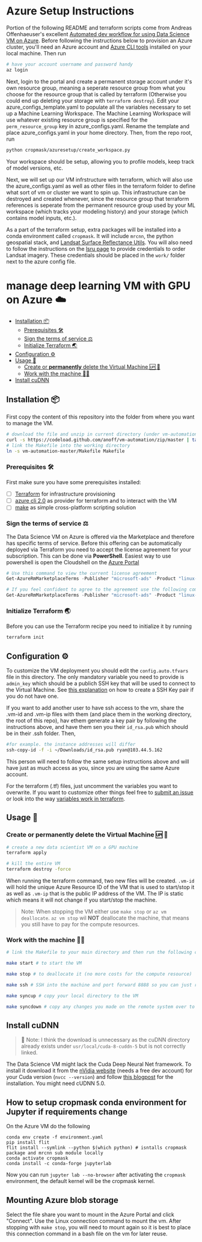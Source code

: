 # Azure Setup Instructions
Portion of the following README and terraform scripts come from Andreas Offenhaeuser's excellent [Automated dev workflow for using Data Science VM on Azure](https://medium.com/@an0xff/automated-dev-workflow-for-using-data-science-vm-on-azure-13c1a5b56f91). Before following the instructions below to provision an Azure cluster, you'll need an Azure account and [Azure CLI tools](https://docs.microsoft.com/en-us/cli/azure/install-azure-cli?view=azure-cli-latest) installed on your local machine. Then run

```sh
# have your account username and password handy
az login
```

Next, login to the portal and create a permanent storage account under it's own resource group, meaning a seperate resource group from what you choose for the resource group that is called by terraform (Otherwise you could end up deleting your storage with `terraform destroy`). Edit your azure_configs_template.yaml to populate all the variables necessary to set up a Machine Learning Workspace. The Machine Learning Workspace will use whatever existing resource group is specified for the `perm_resource_group` key in azure_configs.yaml. Rename the template and place azure_configs.yaml in your home directory. Then, from the repo root, run

```sh
python cropmask/azuresetup/create_workspace.py
```
Your workspace should be setup, allowing you to profile models, keep track of model versions, etc.

Next, we will set up our VM infrstructure with terraform, which will also use the azure_configs.yaml as well as other files in the terraform folder to define what sort of vm or cluster we want to spin up. This infrastructure can be destroyed and created whenever, since the resource group that terraform references is seperate from the permanent resource group used by your ML workspace (which tracks your modeling history) and your storage (which contains model inputs, etc.).

As a part of the terraform setup, extra packages will be installed into a conda environment called `cropmask`. It will include `mrcnn`, the python geospatial stack, and [Landsat Surface Reflectance Utils](https://github.com/loicdtx/lsru). You will also need to follow the instructions on the [lsru page](https://github.com/loicdtx/lsru) to provide credentials to order Landsat imagery. These credentials should be placed in the `work/` folder next to the azure config file.


# manage deep learning VM with GPU on Azure ☁️

<!-- TOC depthFrom:2 -->

- [Installation 📦](#installation-)
    - [Prerequisites 🛠](#prerequisites-🛠)
    - [Sign the terms of service ⚖️](#sign-the-terms-of-service-)
    - [Initialize Terraform 🌏](#initialize-terraform-)
- [Configuration ⚙️](#configuration-)
- [Usage 📖](#usage-)
    - [Create or **permanently** delete the Virtual Machine 🆙 🚫](#create-or-permanently-delete-the-virtual-machine--)
    - [Work with the machine 👩‍💻](#work-with-the-machine-‍)
- [Install cuDNN](#install-cudnn)

<!-- /TOC -->

## Installation 📦

First copy the content of this repository into the folder from where you want to manage the VM.

```sh
# download the file and unzip in current directory (under vm-automation)
curl -s https://codeload.github.com/anoff/vm-automation/zip/master | tar -xz --exclude "assets/"
# link the Makefile into the working directory
ln -s vm-automation-master/Makefile Makefile
```

### Prerequisites 🛠

First make sure you have some prerequisites installed:

- [ ] [Terraform](https://www.terraform.io/downloads.html) for infrastructure provisioning
- [ ] [azure cli 2.0](https://docs.microsoft.com/en-us/cli/azure/install-azure-cli?view=azure-cli-latest) as provider for terraform and to interact with the VM
- [ ] [make](http://gnuwin32.sourceforge.net/packages/make.htm) as simple cross-platform scripting solution

### Sign the terms of service ⚖️

The Data Science VM on Azure is offered via the Marketplace and therefore has specific terms of service. Before this offering can be automatically deployed via Terraform you need to accept the license agreement for your subscription. This can be done via **PowerShell**. Easiest way to use powershell is open the Cloudshell on the [Azure Portal](http://portal.azure.com)

```powershell
# Use this command to view the current license agreement
Get-AzureRmMarketplaceTerms -Publisher "microsoft-ads" -Product "linux-data-science-vm-ubuntu" -Name "linuxdsvmubuntu"

# If you feel confident to agree to the agreement use the following command to enable the offering for your subscription
Get-AzureRmMarketplaceTerms -Publisher "microsoft-ads" -Product "linux-data-science-vm-ubuntu" -Name "linuxdsvmubuntu" | Set-AzureRmMarketplaceTerms -Accept
```

### Initialize Terraform 🌏

Before you can use the Terraform recipe you need to initialize it by running

```sh
terraform init
```

## Configuration ⚙️

To customize the VM deployment you should edit the `config.auto.tfvars` file in this directory. The only mandatory variable you need to provide is `admin_key` which should be a publich SSH key that will be used to connect to the Virtual Machine. See [this explanation](https://help.github.com/articles/generating-a-new-ssh-key-and-adding-it-to-the-ssh-agent/) on how to create a SSH Key pair if you do not have one.

If you want to add another user to have ssh access to the vm, share the .vm-id and .vm-ip files with them (and place them in the working directory, the root of this repo), hav ethem generate a key pair by following the instructions above, and have them sen you their `id_rsa.pub` which should be in their .ssh folder. Then,

```sh
#for example. the instance addresses will differ
ssh-copy-id -f -i ~/Downloads/id_rsa.pub ryan@103.44.5.162
```
This person will need to follow the same setup instructions above and will have just as much access as you, since you are using the same Azure account.

For the terraform (.tf) files, just uncomment the variables you want to overwrite. If you want to customize other things feel free to [submit an issue](https://github.com/anoff/vm-automation/issues/new) or look into the way [variables work in terraform](https://www.terraform.io/docs/configuration/variables.html).

## Usage 📖

### Create or **permanently** delete the Virtual Machine 🆙 🚫

```sh
# create a new data scientist VM on a GPU machine
terraform apply

# kill the entire VM
terraform destroy -force
```

When running the terraform command, two new files will be created. `.vm-id` will hold the unique Azure Resource ID of the VM that is used to start/stop it as well as `.vm-ip` that is the public IP address of the VM. The IP is static which means it will not change if you start/stop the machine. 

> Note: When stopping the VM either use `make stop` or `az vm deallocate`. `az vm stop` wil **NOT** deallocate the machine, that means you still have to pay for the compute resources.

### Work with the machine 👩‍💻

```sh
# link the Makefile to your main directory and then run the following commands

make start # to start the VM

make stop # to deallocate it (no more costs for the compute resource)

make ssh # SSH into the machine and port forward 8888 so you can just run 'jupyter notebook' on the VM and open it on your local machine. You may need to first manually connect once from the graphical console before this command will work.

make syncup # copy your local directory to the VM

make syncdown # copy any changes you made on the remote system over to your local directory 🚨 WARNING: OVERWRITES LOCAL CHANGES
```

## Install cuDNN

> 🚨 Note: I think the download is unnecessary as the cuDNN directory already exists under `usr/local/cuda-8-cuddn-5` but is not correctly linked.

The Data Science VM might lack the Cuda Deep Neural Net framework. To install it download it from the [nVidia website](https://developer.nvidia.com/rdp/cudnn-download) (needs a free dev account) for your Cuda version (`nvcc --version`) and follow [this blogpost](https://aboustati.github.io/How-to-Setup-a-VM-in-Azure-for-Deep-Learning/) for the installation. You might need cUDNN 5.0.


## How to setup cropmask conda environment for Jupyter if requirements change

On the Azure VM do the following
```
conda env create -f environment.yaml
pip install flit
flit install --symlink --python $(which python) # isntalls cropmask package and mrcnn sub module locally
conda activate cropmask
conda install -c conda-forge jupyterlab
```

Now you can run `jupyter lab --no-browser` after activating the `cropmask` environment, the default kernel will be the cropmask kernel.

## Mounting Azure blob storage
Select the file share you want to mount in the Azure Portal and click "Connect". Use the Linux connection command to mount the vm. After stopping with `make stop`, you will need to mount again so it is best to place this connection command in a bash file on the vm for later reuse.

